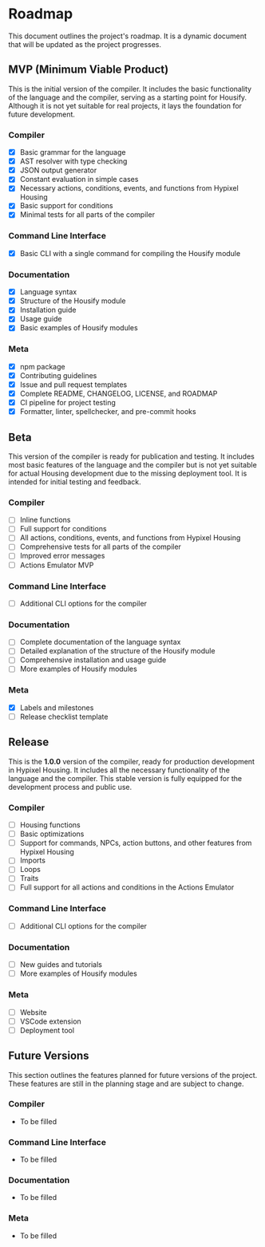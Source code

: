 # Roadmap

This document outlines the project's roadmap. It is a dynamic document that will be updated as the project progresses.

## MVP (Minimum Viable Product)

This is the initial version of the compiler. It includes the basic functionality of the language and the compiler, serving as a starting point for Housify. Although it is not yet suitable for real projects, it lays the foundation for future development.

### Compiler

-   [x] Basic grammar for the language
-   [x] AST resolver with type checking
-   [x] JSON output generator
-   [x] Constant evaluation in simple cases
-   [x] Necessary actions, conditions, events, and functions from Hypixel Housing
-   [x] Basic support for conditions
-   [x] Minimal tests for all parts of the compiler

### Command Line Interface

-   [x] Basic CLI with a single command for compiling the Housify module

### Documentation

-   [x] Language syntax
-   [x] Structure of the Housify module
-   [x] Installation guide
-   [x] Usage guide
-   [x] Basic examples of Housify modules

### Meta

-   [x] npm package
-   [x] Contributing guidelines
-   [x] Issue and pull request templates
-   [x] Complete README, CHANGELOG, LICENSE, and ROADMAP
-   [x] CI pipeline for project testing
-   [x] Formatter, linter, spellchecker, and pre-commit hooks

## Beta

This version of the compiler is ready for publication and testing. It includes most basic features of the language and the compiler but is not yet suitable for actual Housing development due to the missing deployment tool. It is intended for initial testing and feedback.

### Compiler

-   [ ] Inline functions
-   [ ] Full support for conditions
-   [ ] All actions, conditions, events, and functions from Hypixel Housing
-   [ ] Comprehensive tests for all parts of the compiler
-   [ ] Improved error messages
-   [ ] Actions Emulator MVP

### Command Line Interface

-   [ ] Additional CLI options for the compiler

### Documentation

-   [ ] Complete documentation of the language syntax
-   [ ] Detailed explanation of the structure of the Housify module
-   [ ] Comprehensive installation and usage guide
-   [ ] More examples of Housify modules

### Meta

-   [x] Labels and milestones
-   [ ] Release checklist template

## Release

This is the **1.0.0** version of the compiler, ready for production development in Hypixel Housing. It includes all the necessary functionality of the language and the compiler. This stable version is fully equipped for the development process and public use.

### Compiler

-   [ ] Housing functions
-   [ ] Basic optimizations
-   [ ] Support for commands, NPCs, action buttons, and other features from Hypixel Housing
-   [ ] Imports
-   [ ] Loops
-   [ ] Traits
-   [ ] Full support for all actions and conditions in the Actions Emulator

### Command Line Interface

-   [ ] Additional CLI options for the compiler

### Documentation

-   [ ] New guides and tutorials
-   [ ] More examples of Housify modules

### Meta

-   [ ] Website
-   [ ] VSCode extension
-   [ ] Deployment tool

## Future Versions

This section outlines the features planned for future versions of the project. These features are still in the planning stage and are subject to change.

### Compiler

-   To be filled

### Command Line Interface

-   To be filled

### Documentation

-   To be filled

### Meta

-   To be filled
